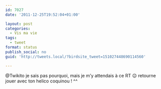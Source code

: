 ```yaml
---
id: 7027
date: '2011-12-25T19:52:04+01:00'

layout: post
categories:
  - Vis ma vie
tags:
  - tweet
format: status
publish_social: no
guid: 'http://tweets.local/?birdsite_tweet=151027448690114560'

---
```


@Twikito je sais pas pourquoi, mais je m’y attendais à ce RT 😉 retourne jouer avec ton helico coquinou ! ^^